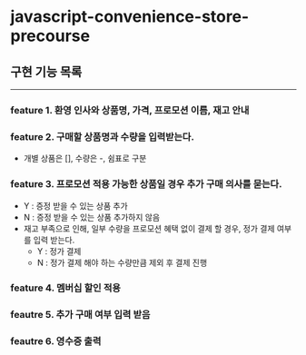 # javascript-convenience-store-precourse

## 구현 기능 목록

---

### feature 1. 환영 인사와 상품명, 가격, 프로모션 이름, 재고 안내
### feature 2. 구매할 상품명과 수량을 입력받는다.
- 개별 상품은 [], 수량은 -, 쉼표로 구분
### feature 3. 프로모션 적용 가능한 상품일 경우 추가 구매 의사를 묻는다.
- Y : 증정 받을 수 있는 상품 추가
- N : 증정 받을 수 있는 상품 추가하지 않음
- 재고 부족으로 인해, 일부 수량을 프로모션 혜택 없이 결제 할 경우, 정가 결제 여부를 입력 받는다.
    - Y : 정가 결제
    - N : 정가 결제 해야 하는 수량만큼 제외 후 결제 진행
### feature 4. 멤버십 할인 적용
### feautre 5. 추가 구매 여부 입력 받음
### feautre 6. 영수증 출력
